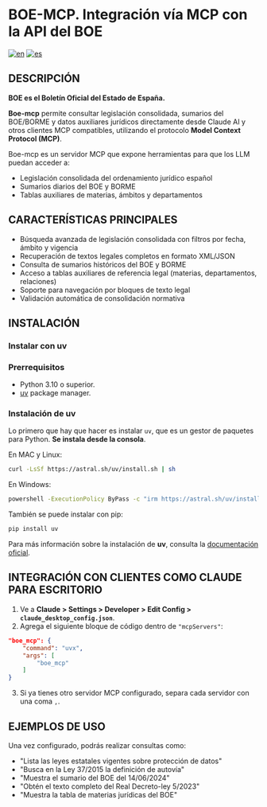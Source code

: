 # BOE-MCP. Integración vía MCP con la API del BOE

[![en](https://img.shields.io/badge/lang-en-red.svg)](README.md)
[![es](https://img.shields.io/badge/lang-es-yellow.svg)](README_es.md)

## DESCRIPCIÓN

**BOE es el Boletín Oficial del Estado de España.**

**Boe-mcp** permite consultar legislación consolidada, sumarios del BOE/BORME y datos auxiliares jurídicos directamente desde Claude AI y otros clientes MCP compatibles, utilizando el protocolo **Model Context Protocol (MCP)**.

Boe-mcp es un servidor MCP que expone herramientas para que los LLM puedan acceder a:

- Legislación consolidada del ordenamiento jurídico español
- Sumarios diarios del BOE y BORME
- Tablas auxiliares de materias, ámbitos y departamentos

## CARACTERÍSTICAS PRINCIPALES

- Búsqueda avanzada de legislación consolidada con filtros por fecha, ámbito y vigencia
- Recuperación de textos legales completos en formato XML/JSON
- Consulta de sumarios históricos del BOE y BORME
- Acceso a tablas auxiliares de referencia legal (materias, departamentos, relaciones)
- Soporte para navegación por bloques de texto legal
- Validación automática de consolidación normativa

## INSTALACIÓN

### Instalar con uv

### Prerrequisitos

- Python 3.10 o superior.
- [uv](https://docs.astral.sh/uv/getting-started/installation/) package manager.

### Instalación de uv

Lo primero que hay que hacer es instalar `uv`, que es un gestor de paquetes para Python.
**Se instala desde la consola**.

En MAC y Linux:

```bash
curl -LsSf https://astral.sh/uv/install.sh | sh
```

En Windows:

```bash
powershell -ExecutionPolicy ByPass -c "irm https://astral.sh/uv/install.ps1 | iex"
```

También se puede instalar con pip:

```bash
pip install uv
```

Para más información sobre la instalación de **uv**, consulta la [documentación oficial](https://docs.astral.sh/uv/getting-started/installation/).

## INTEGRACIÓN CON CLIENTES COMO CLAUDE PARA ESCRITORIO

1. Ve a **Claude > Settings > Developer > Edit Config > `claude_desktop_config.json`**.
2. Agrega el siguiente bloque de código dentro de `"mcpServers"`:

```json
"boe_mcp": {
    "command": "uvx",
    "args": [
        "boe_mcp"
    ]
}
```

3. Si ya tienes otro servidor MCP configurado, separa cada servidor con una coma `,`.

## EJEMPLOS DE USO

Una vez configurado, podrás realizar consultas como:

- "Lista las leyes estatales vigentes sobre protección de datos"
- "Busca en la Ley 37/2015 la definición de autovía"
- "Muestra el sumario del BOE del 14/06/2024"
- "Obtén el texto completo del Real Decreto-ley 5/2023"
- "Muestra la tabla de materias jurídicas del BOE"
